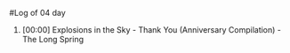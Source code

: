 #Log of 04 day

1. [00:00] Explosions in the Sky - Thank You (Anniversary Compilation) - The Long Spring
